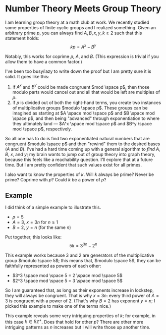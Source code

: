 # Number Theory Meets Group Theory
I am learning group theory at a math club at work. We recently studied some properties of finite cyclic groups and I realized something. Given an arbitrary prime $p$, you can always find $A, B, x, y, k \geq 2$ such that this statement holds:
$$kp = A^x - B^y$$

Notably, this works for coprime $p$, $A$, and $B$. (This expression is trivial if you allow them to have a common factor.)

I've been too busy/lazy to write down the proof but I am pretty sure it is solid. It goes like this:
1. If $A^x$ and $B^y$ could be made congruent $mod \space p$, then those modulo parts would cancel out and all that would be left are multiples of $p$.
2. If $p$ is divided out of both the right-hand terms, you create two instances of multiplicative groups $modulo \space p$. These groups can be imagined as starting at $A \space mod \space p$ and $B \space mod \space p$, and then being "advanced" through exponentiation to where they ultimately land — $A^x \space mod \space p$ and $B^y \space mod \space p$, respectively.

So all one has to do is find two exponentiated natural numbers that are congruent $modulo \space p$ and then "rewind" them to the desired bases ($A$ and $B$). I've had a hard time coming up with a general algorithm to _find_ $A$, $B$, $x$, and $y$; my brain wants to jump out of group theory into graph theory, because this feels like a reachability question. I'll explore that at a future time. But I am pretty confident that such values exist for all primes.

I also want to know the properties of $k$. Will $k$ always be prime? Never be prime? Coprime with $p$? Could $k$ be a power of $p$?

## Example
I did think of a simple example to illustrate this.
- $p = 5$
- $A = 3$, $x = 3n$ for $n \geq 1$
- $B = 2$, $y = n$ (for the same $n$)

Put together, this looks like:
$$5k = 3^{3n} - 2^n$$

This example works because $3$ and $2$ are generators of the multiplicative group $modulo \space 5$; this means that, $modulo \space 5$, they can be faithfully represented as powers of each other:
- $3^3 \space mod \space 5 = 2 \space mod \space 5$
- $2^3 \space mod \space 5 = 3 \space mod \space 5$

So I am guaranteed that, as long as their exponents increase in lockstep, they will always be congruent. That is why $x = 3n$: every third power of $A = 3$ is congruent with a power of 2. (That's why $B = 2$ has exponent $y = n$; I picked this example to make one of the terms nice.)

This example reveals some very intriguing properties of $k$; for example, in this case $k \in 5\mathbb{Z}^+$. Does that hold for other $p$? There are other more intriguing patterns as $n$ increases but I will write those up another time.